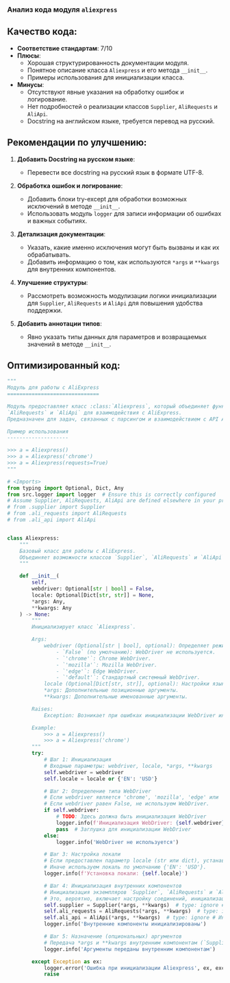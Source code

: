 ### **Анализ кода модуля `aliexpress`**

## Качество кода:

- **Соответствие стандартам**: 7/10
- **Плюсы**:
  - Хорошая структурированность документации модуля.
  - Понятное описание класса `Aliexpress` и его метода `__init__`.
  - Примеры использования для инициализации класса.
- **Минусы**:
  - Отсутствуют явные указания на обработку ошибок и логирование.
  - Нет подробностей о реализации классов `Supplier`, `AliRequests` и `AliApi`.
  - Docstring на английском языке, требуется перевод на русский.

## Рекомендации по улучшению:

1. **Добавить Docstring на русском языке**:
   - Перевести все docstring на русский язык в формате UTF-8.

2. **Обработка ошибок и логирование**:
   - Добавить блоки try-except для обработки возможных исключений в методе `__init__`.
   - Использовать модуль `logger` для записи информации об ошибках и важных событиях.

3. **Детализация документации**:
   - Указать, какие именно исключения могут быть вызваны и как их обрабатывать.
   - Добавить информацию о том, как используются `*args` и `**kwargs` для внутренних компонентов.

4. **Улучшение структуры**:
   - Рассмотреть возможность модулизации логики инициализации для `Supplier`, `AliRequests` и `AliApi` для повышения удобства поддержки.

5. **Добавить аннотации типов**:
   - Явно указать типы данных для параметров и возвращаемых значений в методе `__init__`.

## Оптимизированный код:

```python
"""
Модуль для работы с AliExpress
==============================

Модуль предоставляет класс :class:`Aliexpress`, который объединяет функциональность классов `Supplier`,
`AliRequests` и `AliApi` для взаимодействия с AliExpress.
Предназначен для задач, связанных с парсингом и взаимодействием с API AliExpress.

Пример использования
--------------------

>>> a = Aliexpress()
>>> a = Aliexpress('chrome')
>>> a = Aliexpress(requests=True)
"""

# <Imports>
from typing import Optional, Dict, Any
from src.logger import logger  # Ensure this is correctly configured
# Assume Supplier, AliRequests, AliApi are defined elsewhere in your project
# from .supplier import Supplier
# from .ali_requests import AliRequests
# from .ali_api import AliApi


class Aliexpress:
    """
    Базовый класс для работы с AliExpress.
    Объединяет возможности классов `Supplier`, `AliRequests` и `AliApi` для удобного взаимодействия с AliExpress.
    """

    def __init__(
        self,
        webdriver: Optional[str | bool] = False,
        locale: Optional[Dict[str, str]] = None,
        *args: Any,
        **kwargs: Any
    ) -> None:
        """
        Инициализирует класс `Aliexpress`.

        Args:
            webdriver (Optional[str | bool], optional): Определяет режим использования WebDriver. Возможные значения:
                - `False` (по умолчанию): WebDriver не используется.
                - `'chrome'`: Chrome WebDriver.
                - `'mozilla'`: Mozilla WebDriver.
                - `'edge'`: Edge WebDriver.
                - `'default'`: Стандартный системный WebDriver.
            locale (Optional[Dict[str, str]], optional): Настройки языка и валюты. По умолчанию `{'EN': 'USD'}`.
            *args: Дополнительные позиционные аргументы.
            **kwargs: Дополнительные именованные аргументы.

        Raises:
            Exception: Возникает при ошибках инициализации WebDriver или взаимодействии с AliExpress.

        Example:
            >>> a = Aliexpress()
            >>> a = Aliexpress('chrome')
        """
        try:
            # Шаг 1: Инициализация
            # Входные параметры: webdriver, locale, *args, **kwargs
            self.webdriver = webdriver
            self.locale = locale or {'EN': 'USD'}

            # Шаг 2: Определение типа WebDriver
            # Если webdriver является 'chrome', 'mozilla', 'edge' или 'default', используем указанный/системный WebDriver.
            # Если webdriver равен False, не используем WebDriver.
            if self.webdriver:
                # TODO: Здесь должна быть инициализация WebDriver
                logger.info(f'Инициализация WebDriver: {self.webdriver}')
                pass  # Заглушка для инициализации WebDriver
            else:
                logger.info('WebDriver не используется')

            # Шаг 3: Настройка локали
            # Если предоставлен параметр locale (str или dict), устанавливаем локаль.
            # Иначе используем локаль по умолчанию {'EN': 'USD'}.
            logger.info(f'Установка локали: {self.locale}')

            # Шаг 4: Инициализация внутренних компонентов
            # Инициализация экземпляров `Supplier`, `AliRequests` и `AliApi`.
            # Это, вероятно, включает настройку соединений, инициализацию структур данных и конфигураций.
            self.supplier = Supplier(*args, **kwargs)  # type: ignore # Инициализация Supplier
            self.ali_requests = AliRequests(*args, **kwargs)  # type: ignore # Инициализация AliRequests
            self.ali_api = AliApi(*args, **kwargs)  # type: ignore # Инициализация AliApi
            logger.info('Внутренние компоненты инициализированы')

            # Шаг 5: Назначение (опциональных) аргументов
            # Передача *args и **kwargs внутренним компонентам (`Supplier`, `AliRequests`, `AliApi`).
            logger.info('Аргументы переданы внутренним компонентам')

        except Exception as ex:
            logger.error('Ошибка при инициализации Aliexpress', ex, exc_info=True)
            raise